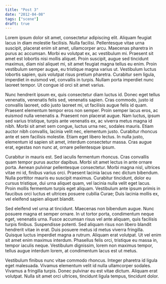 ```yaml
---
title: "Post 3"
date: "2012-04-08"
tags: ["scene"]
draft: true
---
```


Lorem ipsum dolor sit amet, consectetur adipiscing elit. Aliquam feugiat lacus in diam molestie facilisis. Nulla facilisi. Pellentesque vitae urna suscipit, placerat enim sit amet, ullamcorper arcu. Maecenas pharetra in purus ac accumsan. Morbi eu volutpat ex, ac vestibulum mi. Praesent sit amet est lobortis nisi mollis aliquet. Proin suscipit, augue sed tincidunt maximus, diam nisl aliquet mi, sit amet feugiat magna tellus eu enim. Proin vestibulum semper augue, eu tristique magna varius ut. Vestibulum luctus lobortis sapien, quis volutpat risus pretium pharetra. Curabitur sem ligula, imperdiet in euismod vel, convallis in turpis. Nullam porta imperdiet nunc laoreet tempor. Ut congue id orci sit amet varius.

Nunc hendrerit ipsum ex, quis consectetur diam luctus id. Donec eget tellus venenatis, venenatis felis sed, venenatis sapien. Cras commodo, justo id convallis laoreet, odio justo laoreet mi, ut facilisis augue felis id quam. Praesent elementum tempor eros non semper. Proin semper lacus eros, ac euismod nulla venenatis a. Praesent non placerat augue. Nam luctus, ipsum sed varius tristique, turpis ante venenatis ex, ac viverra metus magna id nibh. Morbi sit amet sem congue, luctus urna nec, sodales mauris. Etiam auctor nibh convallis, lacinia velit nec, elementum justo. Curabitur rhoncus ante et sem facilisis molestie. Etiam eget libero lectus. In nulla justo, elementum id sapien sit amet, interdum consectetur massa. Cras augue erat, egestas non nunc at, ornare pellentesque ipsum.

Curabitur in mauris est. Sed iaculis fermentum rhoncus. Cras convallis quam tempor purus auctor dapibus. Morbi sit amet lectus in ante ornare porta. Aenean pulvinar pellentesque consectetur. Morbi magna nisl, ultrices vitae mi id, finibus varius orci. Praesent lacinia lacus nec dictum bibendum. Nulla porttitor mauris eu suscipit maximus. Curabitur tincidunt, dolor eu cursus tristique, dui urna aliquet quam, vel lacinia nulla velit eget lacus. Proin mollis fermentum turpis eget aliquam. Vestibulum ante ipsum primis in faucibus orci luctus et ultrices posuere cubilia Curae; Duis lacinia mollis ex, vel eleifend sapien aliquet blandit.

Sed eleifend vel urna at tincidunt. Maecenas non bibendum augue. Nunc posuere magna et semper ornare. In ut tortor porta, condimentum neque eget, venenatis urna. Fusce accumsan risus vel ante aliquam, quis facilisis turpis finibus. Suspendisse potenti. Sed aliquam risus non libero blandit hendrerit vitae in erat. Duis posuere metus id metus viverra fringilla. Quisque luctus imperdiet magna a rutrum. Aliquam erat volutpat. Ut vel enim sit amet enim maximus interdum. Phasellus felis orci, tristique eu massa in, tempor iaculis neque. Vestibulum dignissim, lorem non maximus tempor, tellus augue interdum lorem, at condimentum lacus est ut metus.

Vestibulum finibus nunc vitae commodo rhoncus. Integer pharetra id ligula eget malesuada. Vivamus elementum velit id nulla ullamcorper sodales. Vivamus a fringilla turpis. Donec pulvinar eu est vitae dictum. Aliquam erat volutpat. Nulla sit amet orci ultrices, tincidunt ligula tempus, tincidunt dolor.
